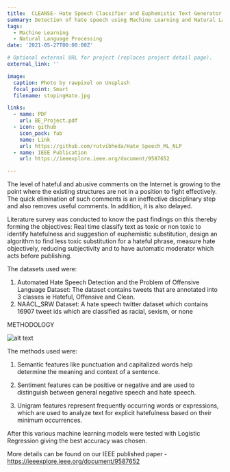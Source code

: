```yaml
---
title:  CLEANSE- Hate Speech Classifier and Euphemistic Text Generator
summary: Detection of hate speech using Machine Learning and Natural Language Processing
tags:
  - Machine Learning
  - Natural Language Processing
date: '2021-05-27T00:00:00Z'

# Optional external URL for project (replaces project detail page).
external_link: ''

image:
  caption: Photo by rawpixel on Unsplash
  focal_point: Smart
  filename: stopingHate.jpg

links:
  - name: PDF
    url: BE_Project.pdf
  - icon: github
    icon_pack: fab
    name: Link
    url: https://github.com/rutvibheda/Hate_Speech_ML_NLP
  - name: IEEE Publication
    url: https://ieeexplore.ieee.org/document/9587652

---
```

The level of hateful and abusive comments on the Internet is growing to the point where the existing structures are not in a position to fight effectively. The quick elimination of such comments is an ineffective disciplinary step and also removes useful comments. In addition, it is also delayed.

Literature survey was conducted to know the past findings on this thereby forming the objectives: Real time classify text as toxic or non toxic to identify hatefulness and suggestion of euphemistic substitution, design an algorithm to find less toxic substitution for a hateful phrase, measure hate objectively, reducing subjectivity and to have automatic moderator which acts before publishing.

The datasets used were:
1. Automated Hate Speech Detection and the Problem of Offensive Language Dataset: The dataset contains tweets that are annotated into 3 classes ie Hateful, Offensive and Clean. 
2. NAACL_SRW Dataset: A hate speech twitter dataset which contains 16907 tweet ids which are classified as racial, sexism, or none


METHODOLOGY

![alt text](image-3.png)


The  methods used were:

1. Semantic features like punctuation and capitalized words help determine the meaning and context of a sentence.

2. Sentiment features can be positive or negative and are used to distinguish between general negative speech and hate speech.

3. Unigram features represent frequently occurring words or expressions, which are used to analyze text for explicit hatefulness based on their minimum occurrences.

After this various machine learning models were tested with Logistic Regression giving the best accuracy was chosen.

More details can be found on our IEEE published paper - https://ieeexplore.ieee.org/document/9587652


